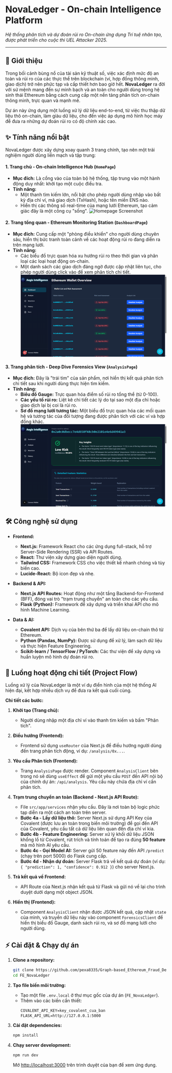 # NovaLedger - On-chain Intelligence Platform
*Hệ thống phân tích và dự đoán rủi ro On-chain ứng dụng Trí tuệ nhân tạo, được phát triển cho cuộc thi UEL Attacker 2025.*

---

## 🚀 Giới thiệu

Trong bối cảnh bùng nổ của tài sản kỹ thuật số, việc xác định mức độ an toàn và rủi ro của các thực thể trên blockchain (ví, hợp đồng thông minh, giao dịch) trở nên phức tạp và cấp thiết hơn bao giờ hết. **NovaLedger** ra đời với sứ mệnh mang đến sự minh bạch và an toàn cho người dùng trong hệ sinh thái Ethereum bằng cách cung cấp một nền tảng phân tích on-chain thông minh, trực quan và mạnh mẽ.

Dự án này ứng dụng một luồng xử lý dữ liệu end-to-end, từ việc thu thập dữ liệu thô on-chain, làm giàu dữ liệu, cho đến việc áp dụng mô hình học máy để đưa ra những dự đoán rủi ro có độ chính xác cao.

## ✨ Tính năng nổi bật

NovaLedger được xây dựng xoay quanh 3 trang chính, tạo nên một trải nghiệm người dùng liền mạch và tập trung:

#### 1. **Trang chủ - On-chain Intelligence Hub** (`HomePage`)
- **Mục đích:** Là cổng vào của toàn bộ hệ thống, tập trung vào một hành động duy nhất: khởi tạo một cuộc điều tra.
- **Tính năng:**
    - Một thanh tìm kiếm lớn, nổi bật cho phép người dùng nhập vào bất kỳ địa chỉ ví, mã giao dịch (TxHash), hoặc tên miền ENS nào.
    - Hiển thị các thông số real-time của mạng lưới Ethereum, tạo cảm giác đây là một công cụ "sống".
![Homepage Screenshot](./public/HomePage.png)

#### 2. **Trang tổng quan - Ethereum Monitoring Station** (`DashboardPage`)
- **Mục đích:** Cung cấp một "phòng điều khiển" cho người dùng chuyên sâu, hiển thị bức tranh toàn cảnh về các hoạt động rủi ro đang diễn ra trên mạng lưới.
- **Tính năng:**
    - Các biểu đồ trực quan hóa xu hướng rủi ro theo thời gian và phân loại các loại hoạt động on-chain.
    - Một danh sách các giao dịch đáng ngờ được cập nhật liên tục, cho phép người dùng click vào để xem phân tích chi tiết.
![Dashboard Screenshot](./public/DashboardPage.png)

#### 3. **Trang phân tích - Deep Dive Forensics View** (`AnalysisPage`)
- **Mục đích:** Đây là "trái tim" của sản phẩm, nơi hiển thị kết quả phân tích chi tiết sau khi người dùng thực hiện tìm kiếm.
- **Tính năng:**
    - **Biểu đồ Gauge:** Trực quan hóa điểm số rủi ro tổng thể (từ 0-100).
    - **Các yếu tố rủi ro:** Liệt kê chi tiết các lý do tại sao một địa chỉ hoặc giao dịch lại bị coi là rủi ro.
    - **Sơ đồ mạng lưới tương tác:** Một biểu đồ trực quan hóa các mối quan hệ và tương tác của đối tượng đang được phân tích với các ví và hợp đồng khác.
![Analysis Screenshot](./public/AnalysisPage.png)

## 🛠️ Công nghệ sử dụng

- **Frontend:**
    - **Next.js:** Framework React cho các ứng dụng full-stack, hỗ trợ Server-Side Rendering (SSR) và API Routes.
    - **React:** Thư viện xây dựng giao diện người dùng.
    - **Tailwind CSS:** Framework CSS cho việc thiết kế nhanh chóng và tùy biến cao.
    - **Lucide-React:** Bộ icon đẹp và nhẹ.

- **Backend & API:**
    - **Next.js API Routes:** Hoạt động như một tầng Backend-for-Frontend (BFF), đóng vai trò "trạm trung chuyển" an toàn cho các yêu cầu.
    - **Flask (Python):** Framework để xây dựng và triển khai API cho mô hình Machine Learning.

- **Data & AI:**
    - **Covalent API:** Dịch vụ của bên thứ ba để lấy dữ liệu on-chain thô từ Ethereum.
    - **Python (Pandas, NumPy):** Được sử dụng để xử lý, làm sạch dữ liệu và thực hiện Feature Engineering.
    - **Scikit-learn / TensorFlow / PyTorch:** Các thư viện để xây dựng và huấn luyện mô hình dự đoán rủi ro.

## 🌊 Luồng hoạt động chi tiết (Project Flow)

Luồng xử lý của NovaLedger là một ví dụ điển hình của một hệ thống AI hiện đại, kết hợp nhiều dịch vụ để đưa ra kết quả cuối cùng.

**Chi tiết các bước:**

1.  **Khởi tạo (Trang chủ):**
    - Người dùng nhập một địa chỉ ví vào thanh tìm kiếm và bấm "Phân tích".

2.  **Điều hướng (Frontend):**
    - Frontend sử dụng `useRouter` của Next.js để điều hướng người dùng đến trang phân tích động, ví dụ: `/analysis/0x...`.

3.  **Yêu cầu Phân tích (Frontend):**
    - Trang `AnalysisPage` được render. Component `AnalysisClient` bên trong nó sẽ dùng `useEffect` để gửi một yêu cầu `POST` đến API nội bộ của chính dự án: `/api/analysis`. Yêu cầu này chứa địa chỉ ví cần phân tích.

4.  **Trạm trung chuyển an toàn (Backend - Next.js API Route):**
    - File `src/app/services` nhận yêu cầu. Đây là nơi toàn bộ logic phức tạp diễn ra một cách an toàn trên server.
    - **Bước 4a - Lấy dữ liệu thô:** Server Next.js sử dụng API Key của Covalent (được lưu an toàn trong biến môi trường) để gọi đến API của Covalent, yêu cầu tất cả dữ liệu liên quan đến địa chỉ ví kia.
    - **Bước 4b - Feature Engineering:** Server xử lý khối dữ liệu JSON khổng lồ từ Covalent, rút trích và tính toán để tạo ra đúng **50 feature** mà mô hình AI yêu cầu.
    - **Bước 4c - Gọi Model AI:** Server gửi 50 feature này đến API `/predict` (chạy trên port 5000) do Flask cung cấp.
    - **Bước 4d - Nhận dự đoán:** Server Flask trả về kết quả dự đoán (ví dụ: `{ "prediction": 1, "confidence": 0.912 }`) cho server Next.js.

5.  **Trả kết quả về Frontend:**
    - API Route của Next.js nhận kết quả từ Flask và gửi nó về lại cho trình duyệt dưới dạng một object JSON.

6.  **Hiển thị (Frontend):**
    - Component `AnalysisClient` nhận được JSON kết quả, cập nhật `state` của mình, và truyền dữ liệu này vào component `ForensicsClient` để hiển thị biểu đồ Gauge, danh sách rủi ro, và sơ đồ mạng lưới cho người dùng.

## ⚡ Cài đặt & Chạy dự án

1.  **Clone a repository:**
    ```bash
    git clone https://github.com/pexa8335/Graph-based_Ethereum_Fraud_Detection.git
    cd FE_NovaLedger
    ```

2.  **Tạo file biến môi trường:**
    - Tạo một file `.env.local` ở thư mục gốc của dự án (`FE_NovaLedger`).
    - Thêm vào các biến cần thiết:
      ```
      COVALENT_API_KEY=key_covalent_cua_ban
      FLASK_API_URL=http://127.0.0.1:5000
      ```

3.  **Cài đặt dependencies:**
    ```bash
    npm install
    ```

4.  **Chạy server development:**
    ```bash
    npm run dev
    ```

    Mở [http://localhost:3000](http://localhost:3000) trên trình duyệt của bạn để xem ứng dụng.